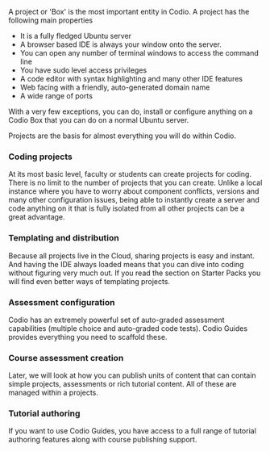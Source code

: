 A project or 'Box' is the most important entity in Codio. A project has the following main properties

- It is a fully fledged Ubuntu server
- A browser based IDE is always your window onto the server.
- You can open any number of terminal windows to access the command line
- You have sudo level access privileges
- A code editor with syntax highlighting and many other IDE features
- Web facing with a friendly, auto-generated domain name
- A wide range of ports

With a very few exceptions, you can do, install or configure anything on a Codio Box that you can do on a normal Ubuntu server.

Projects are the basis for almost everything you will do within Codio. 

### Coding projects
At its most basic level, faculty or students can create projects for coding. There is no limit to the number of projects that you can create. Unlike a local instance where you have to worry about component conflicts, versions and many other configuration issues, being able to instantly create a server and code anything on it that is fully isolated from all other projects can be a great advantage.

### Templating and distribution
Because all projects live in the Cloud, sharing projects is easy and instant. And having the IDE always loaded means that you can dive into coding without figuring very much out. If you read the section on Starter Packs you will find even better ways of templating projects.

### Assessment configuration
Codio has an extremely powerful set of auto-graded assessment capabilities (multiple choice and auto-graded code tests). Codio Guides provides everything you need to scaffold these.

### Course assessment creation
Later, we will look at how you can publish units of content that can contain simple projects, assessments or rich tutorial content. All of these are managed within a projects.

### Tutorial authoring
If you want to use Codio Guides, you have access to a full range of tutorial authoring features along with course publishing support.

